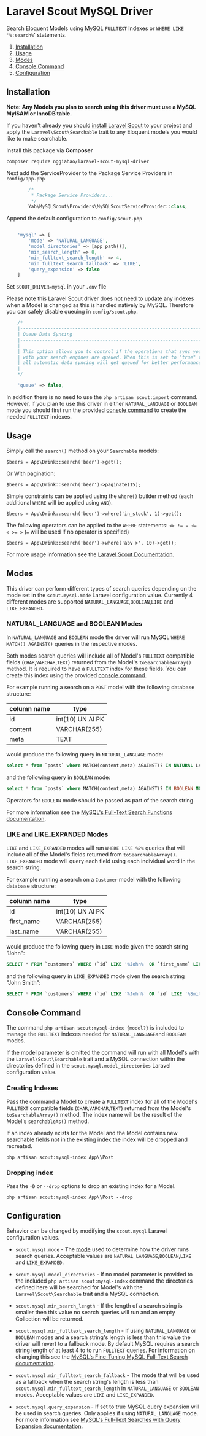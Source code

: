 Laravel Scout MySQL Driver
==========================

Search Eloquent Models using MySQL `FULLTEXT` Indexes or `WHERE LIKE '%:search%`' statements.

1. [Installation](#installation)
2. [Usage](#usage)
3. [Modes](#modes)
4. [Console Command](#console-command)
5. [Configuration](#configuration)


Installation <div id="installation"></div>
------------

**Note: Any Models you plan to search using this driver must use a MySQL MyISAM or InnoDB table.**

If you haven't already you should [install Laravel Scout](https://laravel.com/docs/5.6/scout#installation) to
your project and apply the `Laravel\Scout\Searchable` trait to any Eloquent models you would like to make searchable.

Install this package via **Composer**

`composer require nggiahao/laravel-scout-mysql-driver`


Next add the ServiceProvider to the Package Service Providers in `config/app.php`

```php
        /*
         * Package Service Providers...
         */
        Yab\MySQLScout\Providers\MySQLScoutServiceProvider::class,
```

Append the default configuration to `config/scout.php`

```php

    'mysql' => [
        'mode' => 'NATURAL_LANGUAGE',
        'model_directories' => [app_path()],
        'min_search_length' => 0,
        'min_fulltext_search_length' => 4,
        'min_fulltext_search_fallback' => 'LIKE',
        'query_expansion' => false
    ]

```

Set `SCOUT_DRIVER=mysql` in your `.env` file

Please note this Laravel Scout driver does not need to update any indexes when a Model is changed as this is handled
natively by MySQL. Therefore you can safely disable queuing in `config/scout.php`.

```php
    /*
    |--------------------------------------------------------------------------
    | Queue Data Syncing
    |--------------------------------------------------------------------------
    |
    | This option allows you to control if the operations that sync your data
    | with your search engines are queued. When this is set to "true" then
    | all automatic data syncing will get queued for better performance.
    |
    */

    'queue' => false,
```

In addition there is no need to use the `php artisan scout:import` command. However, if you plan to use this driver in
either `NATURAL_LANGUAGE` or `BOOLEAN` mode you should first run the provided [console command](#console-command) to
create the needed `FULLTEXT` indexes.

Usage <div id="usage"></div>
-----

Simply call the `search()` method on your `Searchable` models:

`$beers = App\Drink::search('beer')->get();`

Or With pagination:

`$beers = App\Drink::search('beer')->paginate(15);`

Simple constraints can be applied using the `where()` builder method
(each additional `WHERE` will be applied using `AND`).

`$beers = App\Drink::search('beer')->where('in_stock', 1)->get();`

The following operators can be applied to the `WHERE` statements: `<> != = <= < >= >`
(`=` will be used if no operator is specified)

`$beers = App\Drink::search('beer')->where('abv >', 10)->get();`

For more usage information see the [Laravel Scout Documentation](https://laravel.com/docs/5.3/scout).

Modes <div id="modes"></div>
-----

This driver can perform different types of search queries depending on the mode set in the `scout.mysql.mode`
Laravel configuration value. Currently 4 different modes are supported `NATURAL_LANGUAGE`,`BOOLEAN`,`LIKE` and `LIKE_EXPANDED`.


### NATURAL_LANGUAGE and BOOLEAN Modes

In `NATURAL_LANGUAGE` and `BOOLEAN` mode the driver will run MySQL `WHERE MATCH() AGAINST()` queries in the
respective modes.

Both modes search queries will include all of Model's `FULLTEXT` compatible fields (`CHAR`,`VARCHAR`,`TEXT`)
returned from the Model's `toSearchableArray()` method. It is required to have a `FULLTEXT` index for these fields.
You can create  this index using the provided [console command](#console-command).

For example running a search on a `POST` model with the following database structure:

| column name | type             |
|-------------|------------------|
| id          | int(10) UN AI PK |
| content     | VARCHAR(255)     |
| meta        | TEXT             |


would produce the following query in `NATURAL_LANGUAGE` mode:


```sql
select * from `posts` where MATCH(content,meta) AGAINST(? IN NATURAL LANGUAGE MODE)
```

and the following query in `BOOLEAN` mode:

```sql
select * from `posts` where MATCH(content,meta) AGAINST(? IN BOOLEAN MODE)
```

Operators for `BOOLEAN` mode should be passed as part of the search string.


For more information see the
[MySQL's Full-Text Search Functions documentation](http://dev.mysql.com/doc/refman/5.7/en/fulltext-search.html).

### LIKE and LIKE_EXPANDED Modes

`LIKE` and `LIKE_EXPANDED` modes will run `WHERE LIKE %?%` queries that will include all of the Model's fields
returned from `toSearchableArray()`. `LIKE_EXPANDED` mode will query each field using each individual word in the search string.

For example running a search on a `Customer` model with the following database structure:

| column name | type             |
|-------------|------------------|
| id          | int(10) UN AI PK |
| first_name  | VARCHAR(255)     |
| last_name   | VARCHAR(255)     |

would produce the following query in `LIKE` mode given the search string "John":

```sql
SELECT * FROM `customers` WHERE (`id` LIKE '%John%' OR `first_name` LIKE '%John%' OR `last_name` LIKE '%JOHN%')
```

and the following query in `LIKE_EXPANDED` mode given the search string "John Smith":

```sql
SELECT * FROM `customers` WHERE (`id` LIKE '%John%' OR `id` LIKE '%Smith%' OR `first_name` LIKE '%John%' OR `first_name` LIKE '%Smith%' OR `last_name` LIKE '%John%' OR `last_name` LIKE '%Smith%')
```

Console Command <div id="console-command"></div>
---------------

The command `php artisan scout:mysql-index {model?}` is included to manage the `FULLTEXT` indexes needed for
`NATURAL_LANGUAGE`and `BOOLEAN` modes.

If the  model parameter is omitted the command will run with all Model's with the `Laravel\Scout\Searchable` trait
and a MySQL connection within the  directories defined in the `scout.mysql.model_directories` Laravel configuration value.

### Creating Indexes

Pass the command a Model to create a `FULLTEXT` index for all of the Model's `FULLTEXT` compatible fields
(`CHAR`,`VARCHAR`,`TEXT`) returned from the Model's `toSearchableArray()` method.  The index name will be the result of
the Model's `searchableAs()` method.

If an index already exists for the Model and the Model contains new searchable fields not in the existing index the
index will be dropped and recreated.

`php artisan scout:mysql-index App\\Post`

### Dropping index

Pass the `-D` or `--drop` options to drop an existing index for a Model.

`php artisan scout:mysql-index App\\Post --drop`

Configuration <div id="configuration"></div>
-------------

Behavior can be changed by modifying the `scout.mysql` Laravel configuration values.

* `scout.mysql.mode` - The [mode](#mode) used to determine how the driver runs search queries. Acceptable values are
`NATURAL_LANGUAGE`,`BOOLEAN`,`LIKE` and `LIKE_EXPANDED`.

* `scout.mysql.model_directories` - If no model parameter is provided to the included `php artisan scout:mysql-index`
command the directories defined here will be searched for Model's with the `Laravel\Scout\Searchable` trait
and a MySQL connection.

* `scout.mysql.min_search_length` - If the length of a search string is smaller then this value no search queries will
run and an empty Collection will be returned.

* `scout.mysql.min_fulltext_search_length` - If using `NATURAL_LANGUAGE` or `BOOLEAN` modes and a search string's length
is less than this value the driver will revert to a fallback mode. By default MySQL requires a search string length of at
least 4 to to run `FULLTEXT` queries. For information on changing this see the
[MySQL's Fine-Tuning MySQL Full-Text Search documentation](http://dev.mysql.com/doc/refman/5.7/en/fulltext-fine-tuning.html).

* `scout.mysql.min_fulltext_search_fallback` - The mode that will be used as a fallback when the search string's length
is less than `scout.mysql.min_fulltext_search_length` in `NATURAL_LANGUAGE` or `BOOLEAN` modes. Acceptable values are
`LIKE` and `LIKE_EXPANDED`.

* `scout.mysql.query_expansion` - If set to true MySQL query expansion will be used in search queries. Only applies if
using `NATURAL_LANGUAGE` mode. For more information see
[MySQL's Full-Text Searches with Query Expansion documentation](http://dev.mysql.com/doc/refman/5.7/en/fulltext-query-expansion.html).
